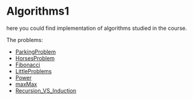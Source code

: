 
# Algorithms1
here you could find implementation of algorithms studied in the course. 

The problems:

 - [ParkingProblem](https://github.com/sivanyahav/algorithms1/tree/main/ParkingProblem)
 - [HorsesProblem](https://github.com/sivanyahav/algorithms1/tree/main/HorsesProblem)
 - [Fibonacci](https://github.com/sivanyahav/Algorithms1/tree/main/Fibonacci)
 - [LittleProblems](https://github.com/sivanyahav/Algorithms1/tree/main/LittleProblems)
 - [Power](https://github.com/sivanyahav/Algorithms1/tree/main/Power)
 - [maxMax](https://github.com/sivanyahav/Algorithms1/tree/main/MaxMax)
 - [Recursion_VS_Induction](https://github.com/sivanyahav/Algorithms1/tree/main/Recursion_VS_Induction)


